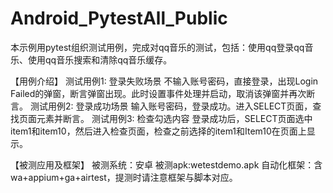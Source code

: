 # Android_PytestAll_Public
本示例用pytest组织测试用例，完成对qq音乐的测试，包括：使用qq登录qq音乐、使用qq音乐搜索和清除qq音乐缓存。

【用例介绍】
测试用例1: 登录失败场景
不输入账号密码，直接登录，出现Login Failed的弹窗，断言弹窗出现。此时设置事件处理并启动，取消该弹窗并再次断言。
测试用例2: 登录成功场景
输入账号密码，登录成功。进入SELECT页面，查找页面元素并断言。
测试用例3: 检查勾选内容
登录成功后，SELECT页面选中item1和item10，然后进入检查页面，检查之前选择的item1和Item10在页面上显示。

【被测应用及框架】
被测系统：安卓
被测apk:wetestdemo.apk
自动化框架：含wa+appium+ga+airtest，提测时请注意框架与脚本对应。

